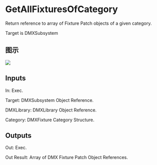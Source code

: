 # GetAllFixturesOfCategory

Return reference to array of Fixture Patch objects of a given category.

Target is DMXSubsystem

## 图示

![]($-20221218-18440339.png)

## Inputs

In: Exec.

Target: DMXSubsystem Object Reference.

DMXLibrary: DMXLibrary Object Reference.

Category: DMXFixture Category Structure.  

## Outputs

Out: Exec.

Out Result: Array of DMX Fixture Patch Object References.

